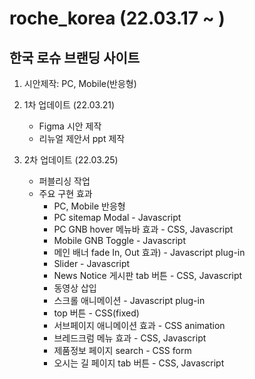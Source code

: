 # roche_korea (22.03.17 ~ )
## 한국 로슈 브랜딩 사이트
1. 시안제작: PC, Mobile(반응형)
2. 1차 업데이트 (22.03.21)
    - Figma 시안 제작
    - 리뉴얼 제안서 ppt 제작

2. 2차 업데이트 (22.03.25)
    - 퍼블리싱 작업
    - 주요 구현 효과
        + PC, Mobile 반응형
        + PC sitemap Modal - Javascript
        + PC GNB hover 메뉴바 효과 - CSS, Javascript
        + Mobile GNB Toggle - Javascript
        + 메인 배너 fade In, Out 효과) - Javascript plug-in
        + Slider - Javascript
        + News Notice 게시판 tab 버튼 - CSS, Javascript
        + 동영상 삽입
        + 스크롤 애니메이션 - Javascript plug-in
        + top 버튼 - CSS(fixed)
        + 서브페이지 애니메이션 효과 - CSS animation
        + 브레드크럼 메뉴 효과 - CSS, Javascript
        + 제품정보 페이지 search - CSS form
        + 오시는 길 페이지 tab 버튼 - CSS, Javascript